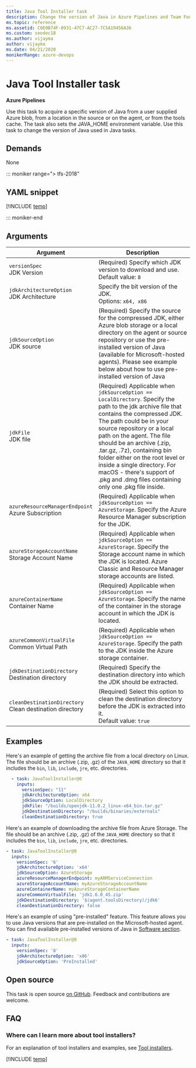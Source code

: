 ```yaml
---
title: Java Tool Installer task
description: Change the version of Java in Azure Pipelines and Team Foundation Server (TFS)
ms.topic: reference
ms.assetid: C0E0B74F-0931-47C7-AC27-7C5A19456A36
ms.custom: seodec18
ms.author: vijayma
author: vijayma
ms.date: 04/21/2020
monikerRange: azure-devops
---
```


# Java Tool Installer task

**Azure Pipelines**

Use this task to acquire a specific version of Java from a user supplied Azure blob,
from a location in the source or on the agent, or from the tools cache. The task also sets the JAVA_HOME environment variable.
Use this task to change the version of Java used in Java tasks.

## Demands

None

::: moniker range="> tfs-2018"

## YAML snippet

[!INCLUDE [temp](../includes/yaml/JavaToolInstallerV0.md)]

::: moniker-end

## Arguments

| Argument | Description |
|----------|-------------|
| `versionSpec`<br/>JDK Version | (Required) Specify which JDK version to download and use. <br/>Default value: `8` |
|`jdkArchitectureOption`<br/> JDK Architecture | Specify the bit version of the JDK. <br/>Options: `x64, x86`|
| `jdkSourceOption`<br/>JDK source | (Required) Specify the source for the compressed JDK, either Azure blob storage or a local directory on the agent or source repository or use the pre-installed version of Java (available for Microsoft-hosted agents). Please see example below about how to use pre-installed version of Java |
| `jdkFile` <br/>JDK file | (Required) Applicable when `jdkSourceOption == LocalDirectory`. Specify the path to the jdk archive file that contains the compressed JDK. The path could be in your source repository or a local path on the agent. The file should be an archive (.zip, .tar.gz, .7z), containing bin folder either on the root level or inside a single directory. For macOS - there's support of .pkg and .dmg files containing only one .pkg file inside.|
|`azureResourceManagerEndpoint`<br/> Azure Subscription | (Required) Applicable when `jdkSourceOption == AzureStorage`. Specify the Azure Resource Manager subscription for the JDK.|
|`azureStorageAccountName`<br/> Storage Account Name | (Required) Applicable when `jdkSourceOption == AzureStorage`. Specify the Storage account name in which the JDK is located. Azure Classic and Resource Manager storage accounts are listed. |
|`azureContainerName`<br/>Container Name | (Required) Applicable when `jdkSourceOption == AzureStorage`. Specify the name of the container in the storage account in which the JDK is located.|
|`azureCommonVirtualFile`<br/> Common Virtual Path | (Required) Applicable when `jdkSourceOption == AzureStorage`. Specify the path to the JDK inside the Azure storage container. |
|`jdkDestinationDirectory`<br/> Destination directory | (Required) Specify the destination directory into which the JDK should be extracted. |
|`cleanDestinationDirectory`<br/> Clean destination directory | (Required) Select this option to clean the destination directory before the JDK is extracted into it. <br/>Default value: `true`|

## Examples

Here's an example of getting the archive file from a local directory on Linux.
The file should be an archive (.zip, .gz) of the `JAVA_HOME` directory so that it includes the `bin`, `lib`, `include`, `jre`, etc. directories.

```yaml
  - task: JavaToolInstaller@0
    inputs:
      versionSpec: "11"
      jdkArchitectureOption: x64
      jdkSourceOption: LocalDirectory
      jdkFile: "/builds/openjdk-11.0.2_linux-x64_bin.tar.gz"
      jdkDestinationDirectory: "/builds/binaries/externals"
      cleanDestinationDirectory: true
```

Here's an example of downloading the archive file from Azure Storage.
The file should be an archive (.zip, .gz) of the `JAVA_HOME` directory so that it includes the `bin`, `lib`, `include`, `jre`, etc. directories.

```yaml
- task: JavaToolInstaller@0
  inputs:
    versionSpec: '6'
    jdkArchitectureOption: 'x64'
    jdkSourceOption: AzureStorage
    azureResourceManagerEndpoint: myARMServiceConnection
    azureStorageAccountName: myAzureStorageAccountName
    azureContainerName: myAzureStorageContainerName
    azureCommonVirtualFile: 'jdk1.6.0_45.zip'
    jdkDestinationDirectory: '$(agent.toolsDirectory)/jdk6'
    cleanDestinationDirectory: false
```

Here's an example of using "pre-installed" feature. This feature allows you to use Java versions that are pre-installed on the Microsoft-hosted agent. You can find available pre-installed versions of Java in [Software section](../../agents/hosted.md#software).

```yaml
- task: JavaToolInstaller@0
  inputs:
    versionSpec: '8'
    jdkArchitectureOption: 'x86'
    jdkSourceOption: 'PreInstalled'
```

## Open source

This task is open source [on GitHub](https://github.com/Microsoft/azure-pipelines-tasks). Feedback and contributions are welcome.

## FAQ
<!-- BEGINSECTION class="md-qanda" -->

### Where can I learn more about tool installers?

For an explanation of tool installers and examples, see [Tool installers](../../process/tasks.md#tool-installers).

[!INCLUDE [temp](../../includes/qa-agents.md)]

<!-- ENDSECTION -->
